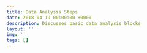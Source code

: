 ```yaml
---
title: Data Analysis Steps
date: 2018-04-19 00:00:00 +0000
description: Discusses basic data analysis blocks
layout: ''
img: ''
tags: []
---
```

